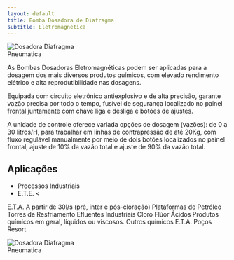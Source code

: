 ```yaml
---
layout: default
title: Bomba Dosadora de Diafragma 
subtitle: Eletromagnetica
---
```


<img class="img-responsive pull-right" style="max-width: 38%;" src="../../website/images/Dosadora Diafragma Pneumatica 2.jpg" alt="Dosadora Diafragma Pneumatica">

As Bombas Dosadoras Eletromagnéticas podem ser aplicadas para a dosagem dos mais diversos produtos químicos, com elevado rendimento elétrico e alta reprodutibilidade nas dosagens.

Equipada com circuito eletrônico antiexplosivo e de alta precisão, garante vazão precisa por todo o tempo, fusível de segurança localizado no painel frontal juntamente com chave liga e desliga e botões de ajustes.

A unidade de controle oferece variada opções de dosagem (vazões): de 0 a 30 litros/H, para trabalhar em linhas de contrapressão de até 20Kg, com fluxo regulável manualmente por meio de dois botões localizados no painel frontal, ajuste de 10% da vazão total e ajuste de 90% da vazão total.

## Aplicações
> 
- Processos Industriais
- E.T.E.
<

E.T.A. A partir de 30l/s (pré, inter e pós-cloração)
Plataformas de Petróleo
Torres de Resfriamento
Efluentes Industriais
Cloro
Flúor
Ácidos
Produtos químicos em geral, líquidos ou viscosos.
Outros químicos
E.T.A.
Poços
Resort

<img class="img-responsive pull-right" style="max-width: 38%;" src="../../website/images/Dosadora Diafragma Pneumatica 2.jpg" alt="Dosadora Diafragma Pneumatica">

